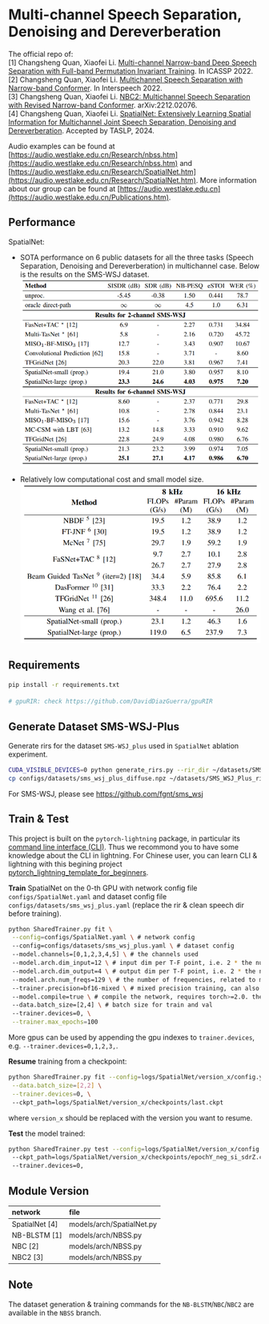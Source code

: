 # Multi-channel Speech Separation, Denoising and Dereverberation

The official repo of:  
[1] Changsheng Quan, Xiaofei Li. [Multi-channel Narrow-band Deep Speech Separation with Full-band Permutation Invariant Training](https://arxiv.org/abs/2110.05966). In ICASSP 2022.  
[2] Changsheng Quan, Xiaofei Li. [Multichannel Speech Separation with Narrow-band Conformer](https://arxiv.org/abs/2204.04464). In Interspeech 2022.  
[3] Changsheng Quan, Xiaofei Li. [NBC2: Multichannel Speech Separation with Revised Narrow-band Conformer](https://arxiv.org/abs/2212.02076). arXiv:2212.02076.  
[4] Changsheng Quan, Xiaofei Li. [SpatialNet: Extensively Learning Spatial Information for Multichannel Joint Speech Separation, Denoising and Dereverberation](https://arxiv.org/abs/2307.16516). Accepted by TASLP, 2024.

Audio examples can be found at [https://audio.westlake.edu.cn/Research/nbss.htm](https://audio.westlake.edu.cn/Research/nbss.htm) and [https://audio.westlake.edu.cn/Research/SpatialNet.htm](https://audio.westlake.edu.cn/Research/SpatialNet.htm).
More information about our group can be found at [https://audio.westlake.edu.cn](https://audio.westlake.edu.cn/Publications.htm).

## Performance
SpatialNet: 
- SOTA performance on 6 public datasets for all the three tasks (Speech Separation, Denoising and Dereverberation) in multichannel case. Below is the results on the SMS-WSJ dataset.
![图片](images/results.png)

- Relatively low computational cost and small model size.
![图片](images/model_size_and_flops.png)


## Requirements

```bash
pip install -r requirements.txt

# gpuRIR: check https://github.com/DavidDiazGuerra/gpuRIR
```

## Generate Dataset SMS-WSJ-Plus

Generate rirs for the dataset `SMS-WSJ_plus` used in `SpatialNet` ablation experiment.

```bash
CUDA_VISIBLE_DEVICES=0 python generate_rirs.py --rir_dir ~/datasets/SMS_WSJ_Plus_rirs --save_to configs/datasets/sms_wsj_rir_cfg.npz
cp configs/datasets/sms_wsj_plus_diffuse.npz ~/datasets/SMS_WSJ_Plus_rirs/diffuse.npz # copy diffuse parameters
```

For SMS-WSJ, please see https://github.com/fgnt/sms_wsj

## Train & Test

This project is built on the `pytorch-lightning` package, in particular its [command line interface (CLI)](https://pytorch-lightning.readthedocs.io/en/latest/cli/lightning_cli_intermediate.html). Thus we recommond you to have some knowledge about the CLI in lightning. For Chinese user, you can learn CLI & lightning with this begining project [pytorch_lightning_template_for_beginners](https://github.com/Audio-WestlakeU/pytorch_lightning_template_for_beginners).

**Train** SpatialNet on the 0-th GPU with network config file `configs/SpatialNet.yaml` and dataset config file `configs/datasets/sms_wsj_plus.yaml` (replace the rir & clean speech dir before training).

```bash
python SharedTrainer.py fit \
 --config=configs/SpatialNet.yaml \ # network config
 --config=configs/datasets/sms_wsj_plus.yaml \ # dataset config
 --model.channels=[0,1,2,3,4,5] \ # the channels used
 --model.arch.dim_input=12 \ # input dim per T-F point, i.e. 2 * the number of channels
 --model.arch.dim_output=4 \ # output dim per T-F point, i.e. 2 * the number of sources
 --model.arch.num_freqs=129 \ # the number of frequencies, related to model.stft.n_fft
 --trainer.precision=bf16-mixed \ # mixed precision training, can also be 16-mixed or 32, where 32 can produce the best performance
 --model.compile=true \ # compile the network, requires torch>=2.0. the compiled model is trained much faster
 --data.batch_size=[2,4] \ # batch size for train and val
 --trainer.devices=0, \
 --trainer.max_epochs=100
```

More gpus can be used by appending the gpu indexes to `trainer.devices`, e.g. `--trainer.devices=0,1,2,3,`.

**Resume** training from a checkpoint:

```bash
python SharedTrainer.py fit --config=logs/SpatialNet/version_x/config.yaml \
 --data.batch_size=[2,2] \
 --trainer.devices=0, \ 
 --ckpt_path=logs/SpatialNet/version_x/checkpoints/last.ckpt
```

where `version_x` should be replaced with the version you want to resume.

**Test** the model trained:

```bash
python SharedTrainer.py test --config=logs/SpatialNet/version_x/config.yaml \ 
 --ckpt_path=logs/SpatialNet/version_x/checkpoints/epochY_neg_si_sdrZ.ckpt \ 
 --trainer.devices=0,
```

## Module Version

| network | file |
|:---|:---|
| SpatialNet [4] |models/arch/SpatialNet.py|
| NB-BLSTM [1] | models/arch/NBSS.py |
| NBC [2] | models/arch/NBSS.py |
| NBC2 [3] | models/arch/NBSS.py |

## Note
The dataset generation & training commands for the `NB-BLSTM`/`NBC`/`NBC2` are available in the `NBSS` branch.
